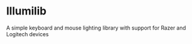 # Illumilib
A simple keyboard and mouse lighting library with support for Razer and Logitech devices